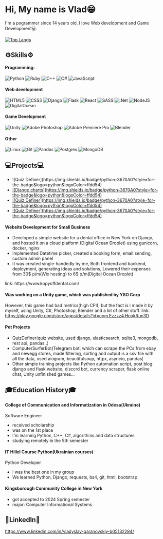 # Hi, My name is Vlad😁
I'm a pogrammer since 14 years old, I love Web development and Game Development💻.

[![Top Langs](https://github-readme-stats.vercel.app/api/top-langs/?username=vladgaranovskyi&layout=compact)](https://github.com/yushi1007)
## ⚙️Skills⚙️
#### Programming:
![Python](https://img.shields.io/badge/python-3670A0?style=for-the-badge&logo=python&logoColor=ffdd54)
![Ruby](https://img.shields.io/badge/ruby-%23CC342D.svg?style=for-the-badge&logo=ruby&logoColor=white)
![C++](https://img.shields.io/badge/c++-%2300599C.svg?style=for-the-badge&logo=c%2B%2B&logoColor=white)
![C#](https://img.shields.io/badge/c%23-%23239120.svg?style=for-the-badge&logo=csharp&logoColor=white)
![JavaScript](https://img.shields.io/badge/javascript-%23323330.svg?style=for-the-badge&logo=javascript&logoColor=%23F7DF1E)
#### Web development
![HTML5](https://img.shields.io/badge/html5-%23E34F26.svg?style=for-the-badge&logo=html5&logoColor=white)
![CSS3](https://img.shields.io/badge/css3-%231572B6.svg?style=for-the-badge&logo=css3&logoColor=white)
![Django](https://img.shields.io/badge/django-%23092E20.svg?style=for-the-badge&logo=django&logoColor=white)
![Flask](https://img.shields.io/badge/flask-%23000.svg?style=for-the-badge&logo=flask&logoColor=white)
![React](https://img.shields.io/badge/react-%2320232a.svg?style=for-the-badge&logo=react&logoColor=%2361DAFB)
![SASS](https://img.shields.io/badge/SASS-hotpink.svg?style=for-the-badge&logo=SASS&logoColor=white)
![.Net](https://img.shields.io/badge/.NET-5C2D91?style=for-the-badge&logo=.net&logoColor=white)
![NodeJS](https://img.shields.io/badge/node.js-6DA55F?style=for-the-badge&logo=node.js&logoColor=white)
![DigitalOcean](https://img.shields.io/badge/DigitalOcean-%230167ff.svg?style=for-the-badge&logo=digitalOcean&logoColor=white)
#### Game Development
![Unity](https://img.shields.io/badge/unity-%23000000.svg?style=for-the-badge&logo=unity&logoColor=white)
![Adobe Photoshop](https://img.shields.io/badge/adobe%20photoshop-%2331A8FF.svg?style=for-the-badge&logo=adobe%20photoshop&logoColor=white)
![Adobe Premiere Pro](https://img.shields.io/badge/Adobe%20Premiere%20Pro-9999FF.svg?style=for-the-badge&logo=Adobe%20Premiere%20Pro&logoColor=white)
![Blender](https://img.shields.io/badge/blender-%23F5792A.svg?style=for-the-badge&logo=blender&logoColor=white)
#### Other
![Linux](https://img.shields.io/badge/Linux-FCC624?style=for-the-badge&logo=linux&logoColor=black)
![Git](https://img.shields.io/badge/git-%23F05033.svg?style=for-the-badge&logo=git&logoColor=white)
![Pandas](https://img.shields.io/badge/pandas-%23150458.svg?style=for-the-badge&logo=pandas&logoColor=white)
![Postgres](https://img.shields.io/badge/postgres-%23316192.svg?style=for-the-badge&logo=postgresql&logoColor=white)
![MongoDB](https://img.shields.io/badge/MongoDB-%234ea94b.svg?style=for-the-badge&logo=mongodb&logoColor=white)

## 💻Projects💻
<ul>
  <li>![Quiz Definer](https://img.shields.io/badge/python-3670A0?style=for-the-badge&logo=python&logoColor=ffdd54)<a href="https://github.com/VladGaranovskyi/QuizDefiner"></a></li>
  <li><a href="https://github.com/VladGaranovskyi/djangoChartsPandas">![Django charts](https://img.shields.io/badge/python-3670A0?style=for-the-badge&logo=python&logoColor=ffdd54)</a></li>
  <li><a href="https://github.com/VladGaranovskyi/QuizDefiner">![Quiz Definer](https://img.shields.io/badge/python-3670A0?style=for-the-badge&logo=python&logoColor=ffdd54)</a></li>
  <li><a href="https://github.com/VladGaranovskyi/QuizDefiner">![Quiz Definer](https://img.shields.io/badge/python-3670A0?style=for-the-badge&logo=python&logoColor=ffdd54)</a></li>
</ul>
  
#### Website Development for Small Business
  <ul>
    <li>Developed a simple website for a dental office in New York on Django, and hosted it on a cloud platform (Digital Ocean Droplet) using gunicorn, docker, nginx</li>
    <li>Implemented Datetime picker, created a booking form, email sending, custom admin panel</li>
    <li>It was created single-handedly by me, Both frontend and backend, deployment, generating ideas and solutions, Lowered their expenses from 30$ p/m(Wix hosting) to 6$ p/m(Digital Ocean Droplet)</li>
  </ul>
  link: https://www.kopyoffdental.com/
  
#### Was working on a Unity game, which was published by YSO Corp
  However, this game had bad metrics(high CPI), but the fact is I made it by myself, using Unity, C#, Photoshop, Blender and a lot of other stuff. 
  link: https://play.google.com/store/apps/details?id=com.Ezzzz4.HookRun3D
  
#### Pet Projects
  <ul>
    <li>QuizDefiner(quiz website, used django, elasticsearch, sqlite3, mongodb, rest api, pandas..) </li>
    <li>ComputerSurferBot(Telegram bot, which can scrape the PCs from ebay and newegg stores, made filtering, sorting and output is a csv file with all the data, used aiogram, beautifulsoup, httpx, asyncio, pandas)</li>
    <li>Other simple training projects like Python automation script, post blog django and flask website, discord bot, currency scraper, flask online chat, Unity unfinished games...</li>
  </ul>

## 🎓Education History🎓

#### College of Communication and Informatization in Odesa(Ukraine)
Software Engineer
<ul>
    <li>received scholarship</li>
    <li>was on the 1st place</li>
    <li>I'm learning Python, C++, C#, algorithms and data structures</li>
    <li>studying remotely in the 5th semester</li>
</ul>

#### IT Hillel Course Python(Ukrainian courses)
Python Developer
<ul>
    <li>I was the best one in my group</li>
    <li>We learned Python, Django, requests, bs4, git, html, bootstrap</li>
</ul>

#### Kingsborough Community College in New York
<ul>
    <li>got accepted to 2024 Spring semester</li>
    <li>major: Computer Informational Systems</li>
</ul>

## 📎LinkedIn📎

https://www.linkedin.com/in/vladyslav-garanovskiy-b05132294/
  
